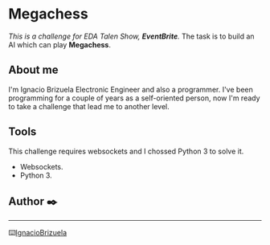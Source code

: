 # Megachess 
_This is a challenge for EDA Talen Show, **EventBrite**._
The task is to build an AI which can play **Megachess**.

## About me
I'm Ignacio Brizuela Electronic Engineer and also a programmer. I've been programming for a couple of years as a self-oriented person, now I'm ready to take a challenge that lead me to another level.

## Tools
This challenge requires websockets and I chossed Python 3 to solve it.

* Websockets.
* Python 3.

## Author ✒️
---

⌨️[IgnacioBrizuela](https://github.com/ignaciobrizuela)

